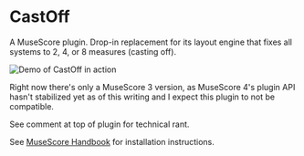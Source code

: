 # CastOff
A MuseScore plugin. Drop-in replacement for its layout engine that fixes all systems to 2, 4, or 8 measures (casting off).

![Demo of CastOff in action](https://raw.githubusercontent.com/mrjacobbloom/castoff/master/demo.gif)

Right now there's only a MuseScore 3 version, as MuseScore 4's plugin API hasn't stabilized yet as of this writing and I expect this plugin to not be compatible.

See comment at top of plugin for technical rant.

See [MuseScore Handbook](https://musescore.org/en/handbook/3/plugins#installation) for installation instructions.
